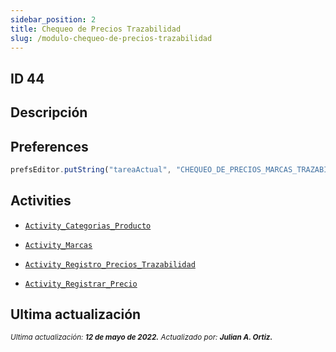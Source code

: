 ```yaml
---
sidebar_position: 2
title: Chequeo de Precios Trazabilidad
slug: /modulo-chequeo-de-precios-trazabilidad
---
```


## ID 44


## Descripción


## Preferences

```js
prefsEditor.putString("tareaActual", "CHEQUEO_DE_PRECIOS_MARCAS_TRAZABILIDAD")
```


## Activities

- [```Activity_Categorias_Producto```](../activities/Activity_Categorias_Producto.md)

- [```Activity_Marcas```](../activities/Activity_Marcas.md)

- [```Activity_Registro_Precios_Trazabilidad```](../activities/Activity_Registro_Precios_Trazabilidad.md)

- [```Activity_Registrar_Precio```](../activities/Activity_Registrar_Precio.md)  


## Ultima actualización

<div class="ultima-actualizacion">
  <small>
    <i>
      Ultima actualización:
      <b> 12 de mayo de 2022.</b>
    </i>
  </small>

  <small>
    <i>
      Actualizado por:
      <b> Julian A. Ortiz.</b>
    </i>
  </small>
</div>